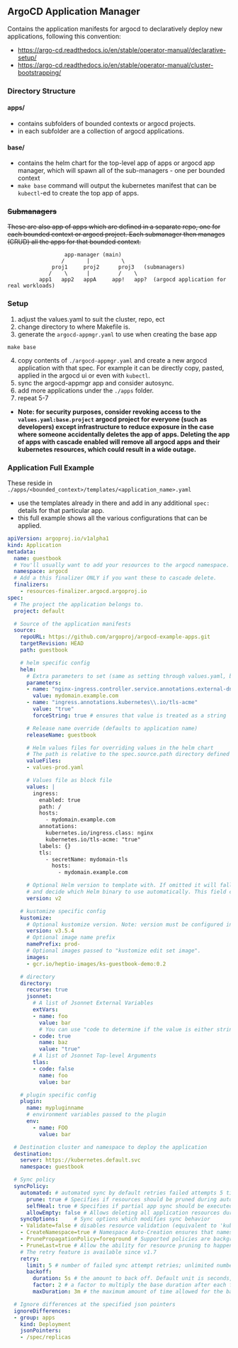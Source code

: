## ArgoCD Application Manager
Contains the application manifests for argocd to declaratively deploy new applications, following this convention:
* https://argo-cd.readthedocs.io/en/stable/operator-manual/declarative-setup/
* https://argo-cd.readthedocs.io/en/stable/operator-manual/cluster-bootstrapping/


### Directory Structure
#### apps/
  * contains subfolders of bounded contexts or argocd projects.
  * in each subfolder are a collection of argocd applications.

#### base/
  * contains the helm chart for the top-level app of apps or argocd app manager, which will spawn all of the sub-managers - one per bounded context
  * `make base` command will output the kubernetes manifest that can be `kubectl`-ed to create the top app of apps.


### ~~Submanagers~~
~~These are also app of apps which are defined in a separate repo, one for each bounded context or argocd project. Each submanager then manages (CRUD) all the apps for that bounded context.~~
```
                  app-manager (main)
                 /       |          \
              proj1     proj2      proj3   (submanagers)
             /    \      |         /    \
          app1   app2   appA     app!   app?  (argocd application for real workloads)
```


### Setup
1. adjust the values.yaml to suit the cluster, repo, ect
2. change directory to where Makefile is.
3. generate the `argocd-appmgr.yaml` to use when creating the base app
``` shell
make base
```
4. copy contents of `./argocd-appmgr.yaml` and create a new argocd application with that spec. For example it can be directly copy, pasted, applied in the argocd ui or even with `kubectl`.
5. sync the argocd-appmgr app and consider autosync.
6. add more applications under the `./apps` folder.
7. repeat 5-7

* **Note: for security purposes, consider revoking access to the `values.yaml:base.project` argocd project for everyone (such as developers) except infrastructure to reduce exposure in the case where someone accidentally deletes the app of apps. Deleting the app of apps with cascade enabled will remove all argocd apps and their kubernetes resources, which could result in a wide outage.**


### Application Full Example
These reside in `./apps/<bounded_context>/templates/<application_name>.yaml`
* use the templates already in there and add in any additional `spec:` details for that particular app.
* this full example shows all the various configurations that can be applied.
``` yaml
apiVersion: argoproj.io/v1alpha1
kind: Application
metadata:
  name: guestbook
  # You'll usually want to add your resources to the argocd namespace.
  namespace: argocd
  # Add a this finalizer ONLY if you want these to cascade delete.
  finalizers:
    - resources-finalizer.argocd.argoproj.io
spec:
  # The project the application belongs to.
  project: default

  # Source of the application manifests
  source:
    repoURL: https://github.com/argoproj/argocd-example-apps.git
    targetRevision: HEAD
    path: guestbook

    # helm specific config
    helm:
      # Extra parameters to set (same as setting through values.yaml, but these take precedence)
      parameters:
      - name: "nginx-ingress.controller.service.annotations.external-dns\\.alpha\\.kubernetes\\.io/hostname"
        value: mydomain.example.com
      - name: "ingress.annotations.kubernetes\\.io/tls-acme"
        value: "true"
        forceString: true # ensures that value is treated as a string

      # Release name override (defaults to application name)
      releaseName: guestbook

      # Helm values files for overriding values in the helm chart
      # The path is relative to the spec.source.path directory defined above
      valueFiles:
      - values-prod.yaml

      # Values file as block file
      values: |
        ingress:
          enabled: true
          path: /
          hosts:
            - mydomain.example.com
          annotations:
            kubernetes.io/ingress.class: nginx
            kubernetes.io/tls-acme: "true"
          labels: {}
          tls:
            - secretName: mydomain-tls
              hosts:
                - mydomain.example.com

      # Optional Helm version to template with. If omitted it will fall back to look at the 'apiVersion' in Chart.yaml
      # and decide which Helm binary to use automatically. This field can be either 'v2' or 'v3'.
      version: v2

    # kustomize specific config
    kustomize:
      # Optional kustomize version. Note: version must be configured in argocd-cm ConfigMap
      version: v3.5.4
      # Optional image name prefix
      namePrefix: prod-
      # Optional images passed to "kustomize edit set image".
      images:
      - gcr.io/heptio-images/ks-guestbook-demo:0.2

    # directory
    directory:
      recurse: true
      jsonnet:
        # A list of Jsonnet External Variables
        extVars:
        - name: foo
          value: bar
          # You can use "code to determine if the value is either string (false, the default) or Jsonnet code (if code is true).
        - code: true
          name: baz
          value: "true"
        # A list of Jsonnet Top-level Arguments
        tlas:
        - code: false
          name: foo
          value: bar

    # plugin specific config
    plugin:
      name: mypluginname
      # environment variables passed to the plugin
      env:
        - name: FOO
          value: bar

  # Destination cluster and namespace to deploy the application
  destination:
    server: https://kubernetes.default.svc
    namespace: guestbook

  # Sync policy
  syncPolicy:
    automated: # automated sync by default retries failed attempts 5 times with following delays between attempts ( 5s, 10s, 20s, 40s, 80s ); retry controlled using `retry` field.
      prune: true # Specifies if resources should be pruned during auto-syncing ( false by default ).
      selfHeal: true # Specifies if partial app sync should be executed when resources are changed only in target Kubernetes cluster and no git change detected ( false by default ).
      allowEmpty: false # Allows deleting all application resources during automatic syncing ( false by default ).
    syncOptions:     # Sync options which modifies sync behavior
    - Validate=false # disables resource validation (equivalent to 'kubectl apply --validate=false') ( true by default ).
    - CreateNamespace=true # Namespace Auto-Creation ensures that namespace specified as the application destination exists in the destination cluster.
    - PrunePropagationPolicy=foreground # Supported policies are background, foreground and orphan.
    - PruneLast=true # Allow the ability for resource pruning to happen as a final, implicit wave of a sync operation
    # The retry feature is available since v1.7
    retry:
      limit: 5 # number of failed sync attempt retries; unlimited number of attempts if less than 0
      backoff:
        duration: 5s # the amount to back off. Default unit is seconds, but could also be a duration (e.g. "2m", "1h")
        factor: 2 # a factor to multiply the base duration after each failed retry
        maxDuration: 3m # the maximum amount of time allowed for the backoff strategy

  # Ignore differences at the specified json pointers
  ignoreDifferences:
  - group: apps
    kind: Deployment
    jsonPointers:
    - /spec/replicas
```
